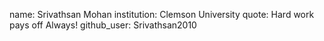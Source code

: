 name: Srivathsan Mohan
institution: Clemson University
quote: Hard work pays off Always!
github_user: Srivathsan2010

